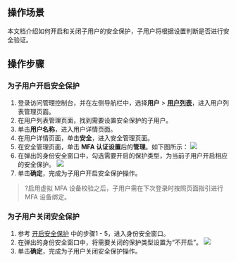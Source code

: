 ## 操作场景
本文档介绍如何开启和关闭子用户的安全保护，子用户将根据设置判断是否进行安全验证。

## 操作步骤
### 为子用户开启安全保护[](id:5)
1. 登录访问管理控制台，并在左侧导航栏中，选择**用户** > **[用户列表](https://console.cloud.tencent.com/cam)**，进入用户列表管理页面。
2. 在用户列表管理页面，找到需要设置安全保护的子用户。
3. 单击**用户名称**，进入用户详情页面。
4. 在用户详情页面，单击**安全**，进入安全管理页面。
5. 在安全管理页面，单击 **MFA 认证设置**后的**管理**。如下图所示：
![](https://main.qcloudimg.com/raw/b735a6d0e99aaf1b41977a69aef07aa6.jpg)
6. 在弹出的身份安全窗口中，勾选需要开启的保护类型，为当前子用户开启相应的安全保护。
![](https://main.qcloudimg.com/raw/f25c199ec5af8a33732ea46ecca1f49f.jpg)
7. 单击**确定**，完成为子用户开启安全保护操作。
>?启用虚拟 MFA 设备校验之后，子用户需在下次登录时按照页面指引进行 MFA 设备绑定。
 
### 为子用户关闭安全保护
1. 参考 [开启安全保护](#5) 中的步骤1 - 5，进入身份安全窗口。
2. 在弹出的身份安全窗口中，将需要关闭的保护类型设置为“不开启”。
![](https://main.qcloudimg.com/raw/9f4c7f438af5e450ce9349430e1dd7ca.jpg)
3. 单击**确定**，完成为子用户关闭安全保护操作。

